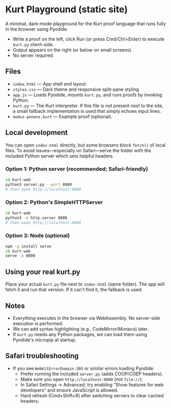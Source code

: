 # Kurt Playground (static site)

A minimal, dark-mode playground for the Kurt proof language that runs fully in the browser using Pyodide.

- Write a proof on the left, click Run (or press Cmd/Ctrl+Enter) to execute `kurt.py` client-side.
- Output appears on the right (or below on small screens).
- No server required.

## Files

- `index.html` — App shell and layout.
- `styles.css` — Dark theme and responsive split-pane styling.
- `app.js` — Loads Pyodide, mounts `kurt.py`, and runs proofs by invoking Python.
- `kurt.py` — The Kurt interpreter. If this file is not present next to the site, a small fallback implementation is used that simply echoes input lines.
- `modus-ponens.kurt` — Example proof (optional).

## Local development

You can open `index.html` directly, but some browsers block `fetch()` of local files. To avoid issues—especially on Safari—serve the folder with the included Python server which sets helpful headers.

### Option 1: Python server (recommended; Safari-friendly)

```bash
cd kurt-web
python3 server.py --port 8000
# then open http://localhost:8000
```

### Option 2: Python's SimpleHTTPServer

```bash
cd kurt-web
python3 -m http.server 8000
# then open http://localhost:8000
```

### Option 3: Node (optional)

```bash
npm -g install serve
cd kurt-web
serve -p 8000
```

## Using your real kurt.py

Place your actual `kurt.py` file next to `index.html` (same folder). The app will fetch it and run that version. If it can't find it, the fallback is used.

## Notes

- Everything executes in the browser via WebAssembly. No server-side execution is performed.
- We can add syntax highlighting (e.g., CodeMirror/Monaco) later.
- If `kurt.py` needs any Python packages, we can load them using Pyodide's micropip at startup.

## Safari troubleshooting

- If you see `WebKitErrorDomain:305` or similar errors loading Pyodide:
  - Prefer running the included `server.py` (adds COOP/COEP headers).
  - Make sure you open `http://localhost:8000` (not `file://`).
  - In Safari Settings → Advanced, try enabling “Show features for web developers” and ensure JavaScript is allowed.
  - Hard refresh (Cmd+Shift+R) after switching servers to clear cached headers.
